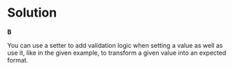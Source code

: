 # Solution

**B**

You can use a setter to add validation logic when setting a value as well as use it, like in the given example, to transform a given value into an expected format.
